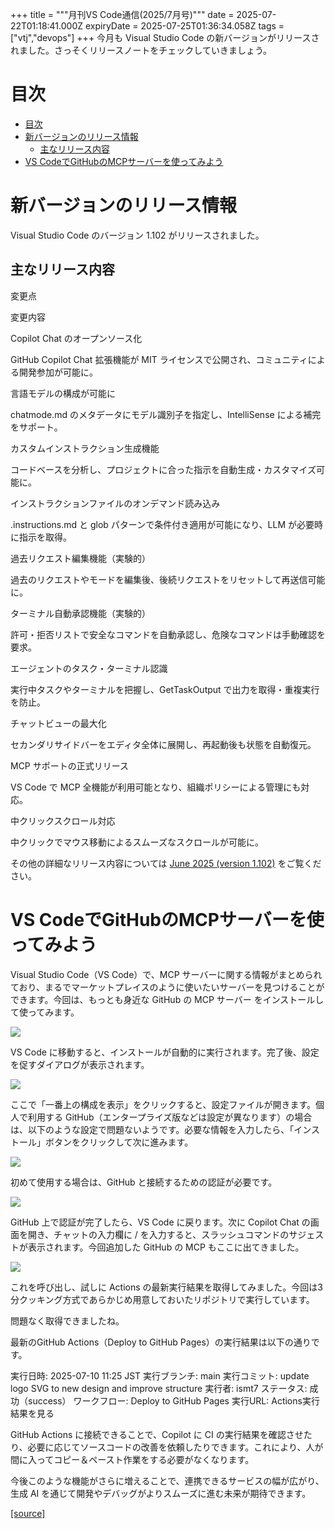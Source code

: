+++
title = """月刊VS Code通信(2025/7月号)"""
date = 2025-07-22T01:18:41.000Z
expiryDate = 2025-07-25T01:36:34.058Z
tags = ["vtj","devops"]
+++
今月も Visual Studio Code の新バージョンがリリースされました。さっそくリリースノートをチェックしていきましょう。

目次
==

*   [目次](#目次)
*   [新バージョンのリリース情報](#新バージョンのリリース情報)
    *   [主なリリース内容](#主なリリース内容)
*   [VS CodeでGitHubのMCPサーバーを使ってみよう](#VS-CodeでGitHubのMCPサーバーを使ってみよう)

新バージョンのリリース情報
=============

Visual Studio Code のバージョン 1.102 がリリースされました。

主なリリース内容
--------

変更点

変更内容

Copilot Chat のオープンソース化

GitHub Copilot Chat 拡張機能が MIT ライセンスで公開され、コミュニティによる開発参加が可能に。

言語モデルの構成が可能に

chatmode.md のメタデータにモデル識別子を指定し、IntelliSense による補完をサポート。

カスタムインストラクション生成機能

コードベースを分析し、プロジェクトに合った指示を自動生成・カスタマイズ可能に。

インストラクションファイルのオンデマンド読み込み

.instructions.md と glob パターンで条件付き適用が可能になり、LLM が必要時に指示を取得。

過去リクエスト編集機能（実験的）

過去のリクエストやモードを編集後、後続リクエストをリセットして再送信可能に。

ターミナル自動承認機能（実験的）

許可・拒否リストで安全なコマンドを自動承認し、危険なコマンドは手動確認を要求。

エージェントのタスク・ターミナル認識

実行中タスクやターミナルを把握し、GetTaskOutput で出力を取得・重複実行を防止。

チャットビューの最大化

セカンダリサイドバーをエディタ全体に展開し、再起動後も状態を自動復元。

MCP サポートの正式リリース

VS Code で MCP 全機能が利用可能となり、組織ポリシーによる管理にも対応。

中クリックスクロール対応

中クリックでマウス移動によるスムーズなスクロールが可能に。

その他の詳細なリリース内容については [June 2025 (version 1.102)](https://code.visualstudio.com/updates/v1_102) をご覧ください。

VS CodeでGitHubのMCPサーバーを使ってみよう
=============================

Visual Studio Code（VS Code）で、MCP サーバーに関する情報がまとめられており、まるでマーケットプレイスのように使いたいサーバーを見つけることができます。今回は、もっとも身近な GitHub の MCP サーバー をインストールして使ってみます。

![](https://cdn-ak.f.st-hatena.com/images/fotolife/v/virtualtech/20250722/20250722101842.png)

VS Code に移動すると、インストールが自動的に実行されます。完了後、設定を促すダイアログが表示されます。

![](https://cdn-ak.f.st-hatena.com/images/fotolife/v/virtualtech/20250722/20250722101845.png)

ここで「一番上の構成を表示」をクリックすると、設定ファイルが開きます。個人で利用する GitHub（エンタープライズ版などは設定が異なります）の場合は、以下のような設定で問題ないようです。必要な情報を入力したら、「インストール」ボタンをクリックして次に進みます。

![](https://cdn-ak.f.st-hatena.com/images/fotolife/v/virtualtech/20250722/20250722101849.png)

初めて使用する場合は、GitHub と接続するための認証が必要です。

![](https://cdn-ak.f.st-hatena.com/images/fotolife/v/virtualtech/20250722/20250722101852.png)

GitHub 上で認証が完了したら、VS Code に戻ります。次に Copilot Chat の画面を開き、チャットの入力欄に / を入力すると、スラッシュコマンドのサジェストが表示されます。今回追加した GitHub の MCP もここに出てきました。

![](https://cdn-ak.f.st-hatena.com/images/fotolife/v/virtualtech/20250722/20250722101855.png)

これを呼び出し、試しに Actions の最新実行結果を取得してみました。今回は3分クッキング方式であらかじめ用意しておいたリポジトリで実行しています。

問題なく取得できましたね。

最新のGitHub Actions（Deploy to GitHub Pages）の実行結果は以下の通りです。

実行日時: 2025-07-10 11:25 JST
実行ブランチ: main
実行コミット: update logo SVG to new design and improve structure
実行者: ismt7
ステータス: 成功（success）
ワークフロー: Deploy to GitHub Pages
実行URL: Actions実行結果を見る

GitHub Actions に接続できることで、Copilot に CI の実行結果を確認させたり、必要に応じてソースコードの改善を依頼したりできます。これにより、人が間に入ってコピー＆ペースト作業をする必要がなくなります。

今後このような機能がさらに増えることで、連携できるサービスの幅が広がり、生成 AI を通じて開発やデバッグがよりスムーズに進む未来が期待できます。

[[source]](https://devops-blog.virtualtech.jp/entry/20250722/1753147121)
